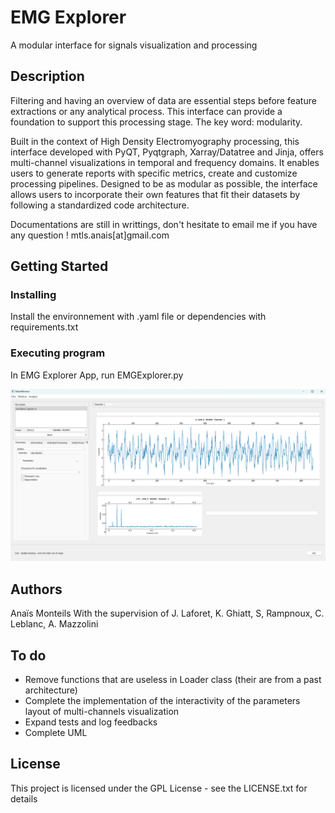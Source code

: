 # EMG Explorer

A modular interface for signals visualization and processing

## Description

Filtering and having an overview of data are essential steps before feature extractions or any analytical process. This interface can provide a foundation to support this processing stage. The key word: modularity.

Built in the context of High Density Electromyography processing, this interface developed with PyQT, Pyqtgraph, Xarray/Datatree and Jinja, offers multi-channel visualizations in temporal and frequency domains. It enables users to generate reports with specific metrics, create and customize processing pipelines.  Designed to be as modular as possible, the interface allows users to incorporate their own features that fit their datasets by following a standardized code architecture.

Documentations are still in writtings, don't hesitate to email me if you have any question ! mtls.anais[at]gmail.com

## Getting Started

### Installing

Install the environnement with .yaml file or dependencies with requirements.txt

### Executing program

In EMG Explorer App, run EMGExplorer.py

![Image of the interface](./Documentation/Image_Instructions/mainWindow.png)

## Authors

Anaïs Monteils
With the supervision of J. Laforet, K. Ghiatt, S, Rampnoux, C. Leblanc, A. Mazzolini

## To do

- Remove functions that are useless in Loader class (their are from a past architecture)
- Complete the implementation of the interactivity of the parameters layout of multi-channels visualization
- Expand tests and log feedbacks
- Complete UML

## License

This project is licensed under the GPL License - see the LICENSE.txt for details
